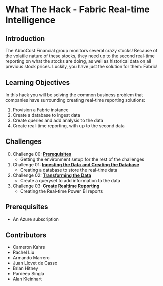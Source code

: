 # What The Hack - Fabric Real-time Intelligence

## Introduction

The AbboCost Financial group monitors several crazy stocks! Because of the volatile nature of these stocks, they need up to the second real-time reporting on what the stocks are doing, as well as historical data on all previous stock prices. Luckily, you have just the solution for them: Fabric!

## Learning Objectives

In this hack you will be solving the common business problem that companies have surrounding creating real-time reporting solutions:

1. Provision a Fabric instance
2. Create a database to ingest data
3. Create queries and add analysis to the data
4. Create real-time reporting, with up to the second data

## Challenges

0. Challenge 00: **[Prerequisites](Student/Challenge-00.md)**
   - Getting the environment setup for the rest of the challenges
1. Challenge 01: **[Ingesting the Data and Creating the Database](Student/Challenge-01.md)**
   - Creating a database to store the real-time data
1. Challenge 02: **[Transforming the Data](Student/Challenge-02.md)**
   - Create a queryset to add information to the data
1. Challenge 03: **[Create Realtime Reporting](Student/Challenge-03.md)** 
   - Creating the Real-time Power BI reports

## Prerequisites

- An Azure subscription

## Contributors

- Cameron Kahrs
- Rachel Liu
- Armando Marrero
- Juan Llovet de Casso
- Brian Hitney
- Pardeep Singla
- Alan Kleinhart
